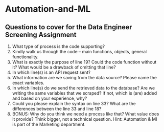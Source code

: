 # Automation-and-ML

## Questions to cover for the Data Engineer Screening Assignment

1. What type of process is the code supporting?
2. Kindly walk us through the code – main functions, objects, general
functionality.
3. What is exactly the purpose of line 19? Could the code function without it?
What would be a drawback of omitting that line?
4. In which line(s) is an API request sent?
5. What information are we saving from the data source? Please name the exact
variables.
6. In which line(s) do we send the retrieved data to the database? Are we writing
the same variables that we scraped? If not, which is (are) added and based on
your experience, why?
7. Could you please explain the syntax on line 33? What are the differences
between the line 33 and line 18?
8. BONUS: Why do you think we need a process like that? What value does it
provide? Think bigger, not a technical question. Hint: Automation &amp; MI is part
of the Marketing department.
